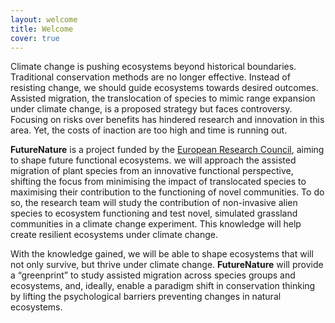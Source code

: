 ```yaml
---
layout: welcome
title: Welcome
cover: true
---
```


Climate change is pushing ecosystems beyond historical boundaries. Traditional conservation methods are no longer effective. Instead of resisting change, we should guide ecosystems towards desired outcomes. Assisted migration, the translocation of species to mimic range expansion under climate change, is a proposed strategy but faces controversy. Focusing on risks over benefits has hindered research and innovation in this area. Yet, the costs of inaction are too high and time is running out.

**FutureNature** is a project funded by the [European Research Council](https://cordis.europa.eu/project/id/101076837), aiming to shape future functional ecosystems. we will approach the assisted migration of plant species from an innovative functional perspective, shifting the focus from minimising the impact of translocated species to maximising their contribution to the functioning of novel communities. To do so, the research team will study the contribution of non-invasive alien species to ecosystem functioning and test novel, simulated grassland communities in a climate change experiment. This knowledge will help create resilient ecosystems under climate change.

With the knowledge gained, we will be able to shape ecosystems that will not only survive, but thrive under climate change. **FutureNature** will provide a “greenprint” to study assisted migration across species groups and ecosystems, and, ideally, enable a paradigm shift in conservation thinking by lifting the psychological barriers preventing changes in natural ecosystems.



[documentation]: docs/README.md
[install]: docs/install.md
[upgrade]: docs/upgrade.md
[config]: docs/config.md
